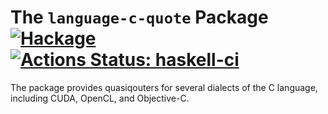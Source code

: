 # The `language-c-quote` Package  [![Hackage](https://img.shields.io/hackage/v/language-c-quote.svg)](https://hackage.haskell.org/package/language-c-quote) [![Actions Status: haskell-ci](https://github.com/mainland/language-c-quote/actions/workflows/haskell-ci.yml/badge.svg)](https://github.com/mainland/language-c-quote/actions?query=workflow%3Ahaskell-ci)

The package provides quasiqouters for several dialects of the C language, including CUDA, OpenCL, and Objective-C.
